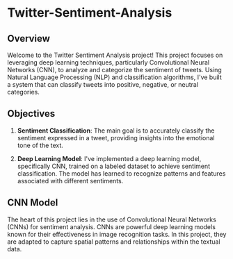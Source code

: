 # Twitter-Sentiment-Analysis

## Overview
Welcome to the Twitter Sentiment Analysis project! This project focuses on leveraging deep learning techniques, particularly Convolutional Neural Networks (CNN), to analyze and categorize the sentiment of tweets. Using Natural Language Processing (NLP) and classification algorithms, I've built a system that can classify tweets into positive, negative, or neutral categories.

## Objectives
1. **Sentiment Classification**: The main goal is to accurately classify the sentiment expressed in a tweet, providing insights into the emotional tone of the text.

2. **Deep Learning Model**: I've implemented a deep learning model, specifically CNN, trained on a labeled dataset to achieve sentiment classification. The model has learned to recognize patterns and features associated with different sentiments.

## CNN Model
The heart of this project lies in the use of Convolutional Neural Networks (CNNs) for sentiment analysis. CNNs are powerful deep learning models known for their effectiveness in image recognition tasks. In this project, they are adapted to capture spatial patterns and relationships within the textual data.

